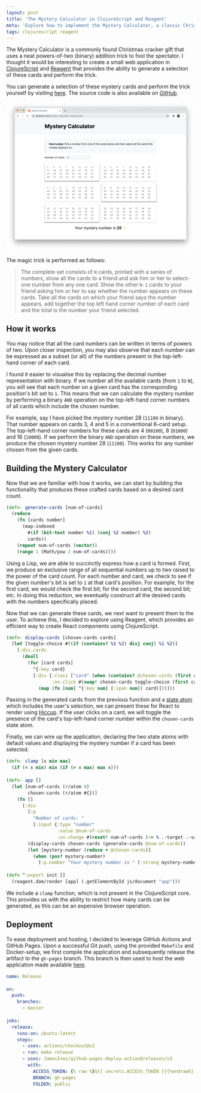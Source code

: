 ```yaml
---
layout: post
title: 'The Mystery Calculator in ClojureScript and Reagent'
meta: 'Explore how to implement the Mystery Calculator, a classic Christmas cracker gift, using ClojureScript and Reagent with a clever binary trick.'
tags: clojurescript reagent
---
```


The Mystery Calculator is a commonly found Christmas cracker gift that uses a neat powers-of-two (binary) addition trick to fool the spectator.
I thought it would be interesting to create a small web application in [ClojureScript](https://clojurescript.org/) and [Reagent](http://reagent-project.github.io/) that provides the ability to generate a selection of these cards and perform the trick.

<!--more-->

You can generate a selection of these mystery cards and perform the trick yourself by visiting [here](https://eddmann.com/mystery-calculator-clojurescript/).
The source code is also available on [GitHub](https://github.com/eddmann/mystery-calculator-clojurescript/).

[![The Mystery Calculator](/uploads/the-mystery-calculator-in-clojurescript-and-reagent/mystery-calculator.png)](https://eddmann.com/mystery-calculator-clojurescript/)

The magic trick is performed as follows:

> The complete set consists of `N` cards, printed with a series of numbers, show all the cards to a friend and ask him or her to select-one number from any one card.
> Show the other `N-1` cards to your friend asking him or her to say whether the number appears on these cards.
> Take all the cards on which your friend says the number appears, add together the top left hand corner number of each card and the total is the number your friend selected.

## How it works

You may notice that all the card numbers can be written in terms of powers of two.
Upon closer inspection, you may also observe that each number can be expressed as a subset (or all) of the numbers present in the top-left-hand corner of each card.

I found it easier to visualise this by replacing the decimal number representation with binary.
If we number all the available cards (from `1` to `N`), you will see that each number on a given card has the corresponding position's bit set to `1`.
This means that we can calculate the mystery number by performing a binary `AND` operation on the top-left-hand corner numbers of all cards which include the chosen number.

For example, say I have picked the mystery number 28 (`11100` in binary).
That number appears on cards 3, 4 and 5 in a conventional 6-card setup.
The top-left-hand corner numbers for these cards are 4 (`00100`), 8 (`01000`) and 16 (`10000`).
If we perform the binary `AND` operation on these numbers, we produce the chosen mystery number 28 (`11100`).
This works for any number chosen from the given cards.

## Building the Mystery Calculator

Now that we are familiar with how it works, we can start by building the functionality that produces these crafted cards based on a desired card count.

```clojure
(defn- generate-cards [num-of-cards]
  (reduce
    (fn [cards number]
      (map-indexed
        #(if (bit-test number %1) (conj %2 number) %2)
        cards))
    (repeat num-of-cards (vector))
    (range 1 (Math/pow 2 num-of-cards))))
```

Using a Lisp, we are able to succinctly express how a card is formed.
First, we produce an exclusive range of all sequential numbers up to two raised to the power of the card count.
For each number and card, we check to see if the given number's bit is set to `1` at that card's position.
For example, for the first card, we would check the first bit; for the second card, the second bit; etc.
In doing this reduction, we eventually construct all the desired cards with the numbers specifically placed.

Now that we can generate these cards, we next want to present them to the user.
To achieve this, I decided to explore using Reagent, which provides an efficient way to create React components using ClojureScript.

```clojure
(defn- display-cards [chosen-cards cards]
  (let [toggle-choice #((if (contains? %1 %2) disj conj) %1 %2)]
    [:div.cards
      (doall
        (for [card cards]
          ^{:key card}
          [:div {:class ["card" (when (contains? @chosen-cards (first card)) "chosen")]
                 :on-click #(swap! chosen-cards toggle-choice (first card))}
            (map (fn [num] ^{:key num} [:span num]) card)]))]))
```

Passing in the generated cards from the previous function and a [state atom](http://reagent-project.github.io/docs/master/reagent.core.html#var-atom) which includes the user's selection, we can present these for React to render using [Hiccup](https://github.com/weavejester/hiccup).
If the user clicks on a card, we will toggle the presence of the card's top-left-hand corner number within the `chosen-cards` state atom.

Finally, we can wire up the application, declaring the two state atoms with default values and displaying the mystery number if a card has been selected.

```clojure
(defn- clamp [x min max]
  (if (< x min) min (if (> x max) max x)))

(defn- app []
  (let [num-of-cards (r/atom 6)
        chosen-cards (r/atom #{})]
    (fn []
      [:div
        [:p
          "Number of cards: "
          [:input {:type "number"
                   :value @num-of-cards
                   :on-change #(reset! num-of-cards (-> % .-target .-value (clamp 4 7)))}]]
        (display-cards chosen-cards (generate-cards @num-of-cards))
        (let [mystery-number (reduce + @chosen-cards)]
          (when (pos? mystery-number)
            [:p.number "Your mystery number is " [:strong mystery-number] " ✨"]))])))

(defn ^:export init []
  (reagent.dom/render [app] (.getElementById js/document "app")))
```

We include a `clamp` function, which is not present in the ClojureScript core.
This provides us with the ability to restrict how many cards can be generated, as this can be an expensive browser operation.

## Deployment

To ease deployment and hosting, I decided to leverage GitHub Actions and GitHub Pages.
Upon a successful Git push, using the provided `Makefile` and Docker-setup, we first compile the application and subsequently release the artifact to the `gh-pages` branch.
This branch is then used to host the web application made available [here](https://eddmann.com/mystery-calculator-clojurescript/).

```yaml
name: Release

on:
  push:
    branches:
      - master

jobs:
  release:
    runs-on: ubuntu-latest
    steps:
      - uses: actions/checkout@v2
      - run: make release
      - uses: JamesIves/github-pages-deploy-action@releases/v3
        with:
          ACCESS_TOKEN: {% raw %}${{ secrets.ACCESS_TOKEN }}{%endraw%}
          BRANCH: gh-pages
          FOLDER: public
```
